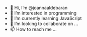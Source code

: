 - 👋 Hi, I’m @joannaaldebaran
- 👀 I’m interested in programming
- 🌱 I’m currently learning JavaScript
- 💞️ I’m looking to collaborate on ...
- 📫 How to reach me ...

<!---
joannaaldebaran/joannaaldebaran is a ✨ special ✨ repository because its `README.md` (this file) appears on your GitHub profile.
You can click the Preview link to take a look at your changes.
--->
